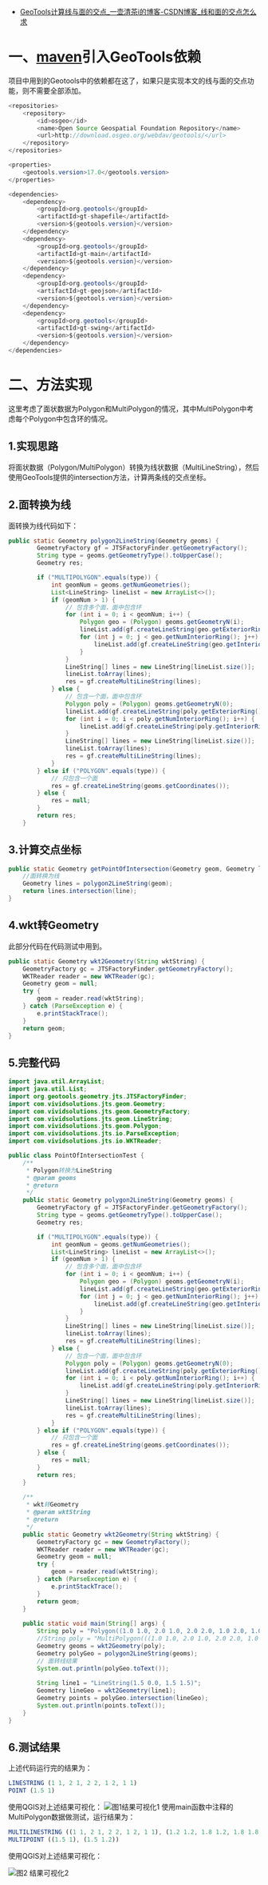 - [GeoTools计算线与面的交点_一壶清茶i的博客-CSDN博客_线和面的交点怎么求](https://blog.csdn.net/zuorichongxian_/article/details/110260923)

# 一、[maven](https://so.csdn.net/so/search?q=maven&spm=1001.2101.3001.7020)引入GeoTools依赖

项目中用到的Geotools中的依赖都在这了，如果只是实现本文的线与面的交点功能，则不需要全部添加。

```java
<repositories>
	<repository>
		<id>osgeo</id>
		<name>Open Source Geospatial Foundation Repository</name>
		<url>http://download.osgeo.org/webdav/geotools/</url>
	</repository>
</repositories>

<properties>
	<geotools.version>17.0</geotools.version>
</properties>

<dependencies>
	<dependency>
		<groupId>org.geotools</groupId>
		<artifactId>gt-shapefile</artifactId>
		<version>${geotools.version}</version>
	</dependency>
	<dependency>
		<groupId>org.geotools</groupId>
		<artifactId>gt-main</artifactId>
		<version>${geotools.version}</version>
	</dependency>
	<dependency>
		<groupId>org.geotools</groupId>
		<artifactId>gt-geojson</artifactId>
		<version>${geotools.version}</version>
	</dependency>
	<dependency>
		<groupId>org.geotools</groupId>
		<artifactId>gt-swing</artifactId>
		<version>${geotools.version}</version>
	</dependency>
</dependencies>

```

# 二、方法实现

这里考虑了面状数据为Polygon和MultiPolygon的情况，其中MultiPolygon中考虑每个Polygon中包含环的情况。

## 1.实现思路

将面状数据（Polygon/MultiPolygon）转换为线状数据（MultiLineString），然后使用GeoTools提供的intersection方法，计算两条线的交点坐标。

## 2.面转换为线

面转换为线代码如下：

```java
public static Geometry polygon2LineString(Geometry geoms) {
		GeometryFactory gf = JTSFactoryFinder.getGeometryFactory();
		String type = geoms.getGeometryType().toUpperCase();
		Geometry res;

		if ("MULTIPOLYGON".equals(type)) {
			int geomNum = geoms.getNumGeometries();
			List<LineString> lineList = new ArrayList<>();
			if (geomNum > 1) {
				// 包含多个面，面中包含环
				for (int i = 0; i < geomNum; i++) {
					Polygon geo = (Polygon) geoms.getGeometryN(i);
					lineList.add(gf.createLineString(geo.getExteriorRing().getCoordinates()));
					for (int j = 0; j < geo.getNumInteriorRing(); j++) {
						lineList.add(gf.createLineString(geo.getInteriorRingN(i).getCoordinates()));
					}
				}
				LineString[] lines = new LineString[lineList.size()];
				lineList.toArray(lines);
				res = gf.createMultiLineString(lines);
			} else {
				// 包含一个面，面中包含环
				Polygon poly = (Polygon) geoms.getGeometryN(0);
				lineList.add(gf.createLineString(poly.getExteriorRing().getCoordinates()));
				for (int i = 0; i < poly.getNumInteriorRing(); i++) {
					lineList.add(gf.createLineString(poly.getInteriorRingN(i).getCoordinates()));
				}
				LineString[] lines = new LineString[lineList.size()];
				lineList.toArray(lines);
				res = gf.createMultiLineString(lines);
			}
		} else if ("POLYGON".equals(type)) {
			// 只包含一个面
			res = gf.createLineString(geoms.getCoordinates());
		} else {
			res = null;
		}
		return res;
	}
```

## 3.计算交点坐标

```java
public static Geometry getPointOfIntersection(Geometry geom, Geometry line) {
	//面转换为线
	Geometry lines = polygon2LineString(geom);
	return lines.intersection(line);
}
```

## 4.wkt转Geometry

此部分代码在代码测试中用到。

```java
public static Geometry wkt2Geometry(String wktString) {
	GeometryFactory gc = JTSFactoryFinder.getGeometryFactory();
    WKTReader reader = new WKTReader(gc);
    Geometry geom = null;
    try {
        geom = reader.read(wktString);
    } catch (ParseException e) {
        e.printStackTrace();
    }
    return geom;
}
```

## 5.完整代码

```java
import java.util.ArrayList;
import java.util.List;
import org.geotools.geometry.jts.JTSFactoryFinder;
import com.vividsolutions.jts.geom.Geometry;
import com.vividsolutions.jts.geom.GeometryFactory;
import com.vividsolutions.jts.geom.LineString;
import com.vividsolutions.jts.geom.Polygon;
import com.vividsolutions.jts.io.ParseException;
import com.vividsolutions.jts.io.WKTReader;

public class PointOfIntersectionTest {
	/**
	 * Polygon转换为LineString
	 * @param geoms
	 * @return
	 */
	public static Geometry polygon2LineString(Geometry geoms) {
		GeometryFactory gf = JTSFactoryFinder.getGeometryFactory();
		String type = geoms.getGeometryType().toUpperCase();
		Geometry res;

		if ("MULTIPOLYGON".equals(type)) {
			int geomNum = geoms.getNumGeometries();
			List<LineString> lineList = new ArrayList<>();
			if (geomNum > 1) {
				// 包含多个面，面中包含环
				for (int i = 0; i < geomNum; i++) {
					Polygon geo = (Polygon) geoms.getGeometryN(i);
					lineList.add(gf.createLineString(geo.getExteriorRing().getCoordinates()));
					for (int j = 0; j < geo.getNumInteriorRing(); j++) {
						lineList.add(gf.createLineString(geo.getInteriorRingN(i).getCoordinates()));
					}
				}
				LineString[] lines = new LineString[lineList.size()];
				lineList.toArray(lines);
				res = gf.createMultiLineString(lines);
			} else {
				// 包含一个面，面中包含环
				Polygon poly = (Polygon) geoms.getGeometryN(0);
				lineList.add(gf.createLineString(poly.getExteriorRing().getCoordinates()));
				for (int i = 0; i < poly.getNumInteriorRing(); i++) {
					lineList.add(gf.createLineString(poly.getInteriorRingN(i).getCoordinates()));
				}
				LineString[] lines = new LineString[lineList.size()];
				lineList.toArray(lines);
				res = gf.createMultiLineString(lines);
			}
		} else if ("POLYGON".equals(type)) {
			// 只包含一个面
			res = gf.createLineString(geoms.getCoordinates());
		} else {
			res = null;
		}
		return res;
	}
	
	/**
	 * wkt转Geometry
	 * @param wktString
	 * @return
	 */
	public static Geometry wkt2Geometry(String wktString) {
		GeometryFactory gc = new GeometryFactory();
        WKTReader reader = new WKTReader(gc);
        Geometry geom = null;
        try {
            geom = reader.read(wktString);
        } catch (ParseException e) {
            e.printStackTrace();
        }
        return geom;
    }
	
	public static void main(String[] args) {
		String poly = "Polygon((1.0 1.0, 2.0 1.0, 2.0 2.0, 1.0 2.0, 1.0 1.0))";
		//String poly = "MultiPolygon(((1.0 1.0, 2.0 1.0, 2.0 2.0, 1.0 2.0, 1.0 1.0),(1.2 1.2, 1.8 1.2, 1.8 1.8, 1.2 1.8, 1.2 1.2)))";
		Geometry geoms = wkt2Geometry(poly);
		Geometry polyGeo = polygon2LineString(geoms);
		// 面转线结果
		System.out.println(polyGeo.toText());
		
		String line1 = "LineString(1.5 0.0, 1.5 1.5)";
		Geometry lineGeo = wkt2Geometry(line1);
		Geometry points = polyGeo.intersection(lineGeo);
		System.out.println(points.toText());
	}
}
```

## 6.测试结果

上述代码运行完的结果为：

```javascript
LINESTRING (1 1, 2 1, 2 2, 1 2, 1 1)
POINT (1.5 1)
```

使用QGIS对上述结果可视化：
![图1结果可视化1](https://img-blog.csdnimg.cn/2020112811491585.jpg?x-oss-process=image/watermark,type_ZmFuZ3poZW5naGVpdGk,shadow_10,text_aHR0cHM6Ly9ibG9nLmNzZG4ubmV0L3p1b3JpY2hvbmd4aWFuXw==,size_16,color_FFFFFF,t_70#pic_center)
使用main函数中注释的MultiPolygon数据做测试，运行结果为：

```javascript
MULTILINESTRING ((1 1, 2 1, 2 2, 1 2, 1 1), (1.2 1.2, 1.8 1.2, 1.8 1.8, 1.2 1.8, 1.2 1.2))
MULTIPOINT ((1.5 1), (1.5 1.2))
```

使用QGIS对上述结果可视化：

![图2 结果可视化2](https://img-blog.csdnimg.cn/20201128115346189.png?x-oss-process=image/watermark,type_ZmFuZ3poZW5naGVpdGk,shadow_10,text_aHR0cHM6Ly9ibG9nLmNzZG4ubmV0L3p1b3JpY2hvbmd4aWFuXw==,size_16,color_FFFFFF,t_70)